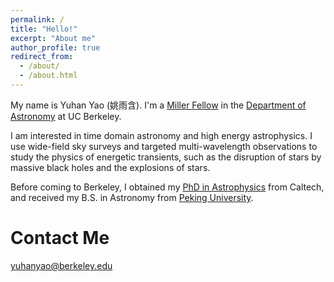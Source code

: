 ```yaml
---
permalink: /
title: "Hello!"
excerpt: "About me"
author_profile: true
redirect_from: 
  - /about/
  - /about.html
---
```


My name is Yuhan Yao (姚雨含). I'm a [Miller Fellow](https://en.wikipedia.org/wiki/Miller_Research_Fellows) in the [Department of Astronomy](https://astro.berkeley.edu/) at UC Berkeley. 

I am interested in time domain astronomy and high energy astrophysics. I use wide-field sky surveys and targeted multi-wavelength observations to study the physics of energetic transients, such as the disruption of stars by massive black holes and the explosions of stars.

Before coming to Berkeley, I obtained my [PhD in Astrophysics](https://thesis.library.caltech.edu/15204/) from Caltech, and received my B.S. in Astronomy from [Peking University](https://english.pku.edu.cn/). 

<!-- I go by "she/her" pronouns. I'm happy to talk anytime with students interested in working on a research project.-->


Contact Me
======
yuhanyao@berkeley.edu
